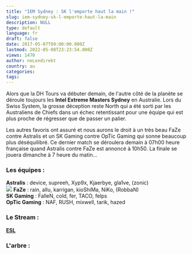 ```yaml
---
title: "IEM Sydney : SK l'emporte haut la main !"
slug: iem-sydney-sk-l-emporte-haut-la-main
description: NULL
type: default
language: fr
draft: false
date: 2017-05-07T09:00:00.000Z
lastmod: 2022-05-08T23:23:54.000Z
views: 1470
author: neLendirekt
country: au
categories:
tags:
---
```

Alors que la DH Tours va débuter demain, de l'autre côté de la planète se déroule toujours les **Intel Extreme Masters Sydney** en Australie. Lors du Swiss System, la grosse déception reste North qui a été sorti par les Australiens de Chiefs dans un échec retentissant pour une équipe qui est plus proche de régresser que de passer un palier.

Les autres favoris ont assuré et nous aurons le droit à un très beau FaZe contre Astralis et un SK Gaming contre OpTic Gaming qui sonne beaucoup plus déséquilibré. Ce dernier match se déroulera demain à 07h00 heure française quand Astralis contre FaZe est annoncé à 10h50\. La finale se jouera dimanche à 7 heure du matin...

### **Les équipes :**

**Astralis** : device, supreeh, Xyp9x, Kjaerbye, gla1ve, (zonic)  
![](/storage/countries/flag/europe_flag_580d21b984714.gif) **FaZe** : rain, allu, karrigan, kioShiMa, NiKo, (RobbaN)  
**SK Gaming** : FalleN, cold, fer, TACO, felps  
**OpTic Gaming** : NAF, RUSH, mixwell, tarik, hazed

### **Le Stream :**

**[ESL](https://www.twitch.tv/esl%5Fcsgo)**

### **L'arbre :**
